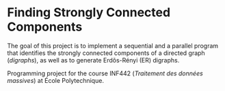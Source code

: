 # Finding Strongly Connected Components

The goal of this project is to implement a sequential and a parallel program that identifies the strongly connected components of a directed graph (*digraphs*), as well as to generate Erdõs-Rényi (ER) digraphs.

Programming project for the course INF442 (*Traitement des données massives*) at École Polytechnique.
